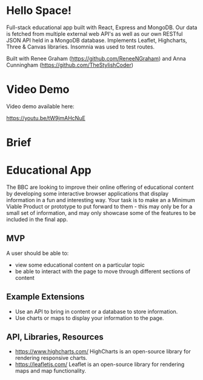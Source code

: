 # Hello Space!
Full-stack educational app built with React, Express and MongoDB. Our data is fetched from multiple external web API's as well as our own RESTful JSON API held in a MongoDB database. Implements Leaflet, Highcharts, Three &amp; Canvas libraries. Insomnia was used to test routes.

Built with Renee Graham (https://github.com/ReneeNGraham) and Anna Cunningham (https://github.com/TheStylishCoder)

# Video Demo

Video demo available here: 

https://youtu.be/tW9jmAHcNuE

# Brief

# Educational App

The BBC are looking to improve their online offering of educational content by developing some interactive browser applications that display information in a fun and interesting way. Your task is to make an a Minimum Viable Product or prototype to put forward to them - this may only be for a small set of information, and may only showcase some of the features to be included in the final app.

## MVP

A user should be able to:

- view some educational content on a particular topic
- be able to interact with the page to move through different sections of content

## Example Extensions

- Use an API to bring in content or a database to store information.
- Use charts or maps to display your information to the page.

## API, Libraries, Resources

- https://www.highcharts.com/ HighCharts is an open-source library for rendering responsive charts.
- https://leafletjs.com/ Leaflet is an open-source library for rendering maps and map functionality.

